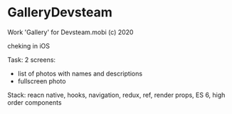 # GalleryDevsteam


Work 'Gallery' for Devsteam.mobi (c) 2020

cheking in iOS


Task: 
2 screens: 
- list of photos with names and descriptions
- fullscreen photo

Stack: reacn native, hooks, navigation, redux, ref, render props, ES 6, high order components
